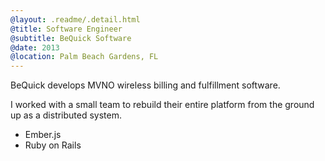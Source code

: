 ```yaml
---
@layout: .readme/.detail.html
@title: Software Engineer
@subtitle: BeQuick Software
@date: 2013
@location: Palm Beach Gardens, FL
---
```

<!-- May 13 - Aug 13 -->

BeQuick develops MVNO wireless billing and fulfillment software.

I worked with a small team to rebuild their entire platform from the ground up
as a distributed system.

- Ember.js
- Ruby on Rails
